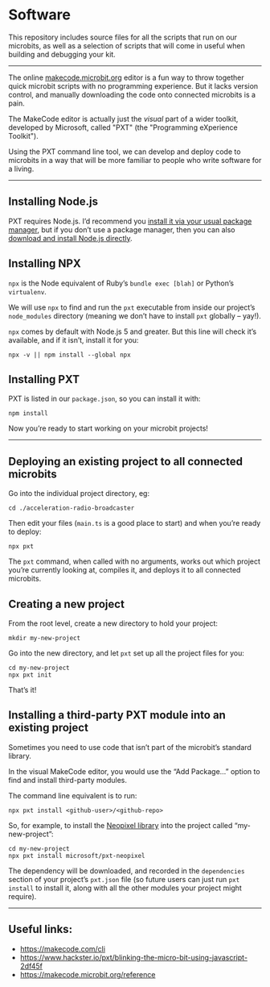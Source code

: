 # Software

This repository includes source files for all the scripts that run on our microbits, as well as a selection of scripts that will come in useful when building and debugging your kit.

---

The online [makecode.microbit.org](https://makecode.microbit.org) editor is a fun way to throw together quick microbit scripts with no programming experience. But it lacks version control, and manually downloading the code onto connected microbits is a pain.

The MakeCode editor is actually just the _visual_ part of a wider toolkit, developed by Microsoft, called "PXT" (the "Programming eXperience Toolkit").

Using the PXT command line tool, we can develop and deploy code to microbits in a way that will be more familiar to people who write software for a living.

---

## Installing Node.js

PXT requires Node.js. I’d recommend you [install it via your usual package manager](https://nodejs.org/en/download/package-manager/), but if you don’t use a package manager, then you can also [download and install Node.js directly](https://nodejs.org/en/download/).

## Installing NPX

`npx` is the Node equivalent of Ruby’s `bundle exec [blah]` or Python’s `virtualenv`.

We will use `npx` to find and run the `pxt` executable from inside our project’s `node_modules` directory (meaning we don’t have to install `pxt` globally – yay!).

`npx` comes by default with Node.js 5 and greater. But this line will check it’s available, and if it isn’t, install it for you:

    npx -v || npm install --global npx

## Installing PXT

PXT is listed in our `package.json`, so you can install it with:

    npm install

Now you’re ready to start working on your microbit projects!

---

## Deploying an existing project to all connected microbits

Go into the individual project directory, eg:

    cd ./acceleration-radio-broadcaster

Then edit your files (`main.ts` is a good place to start) and when you’re ready to deploy:

    npx pxt

The `pxt` command, when called with no arguments, works out which project you’re currently looking at, compiles it, and deploys it to all connected microbits.

## Creating a new project

From the root level, create a new directory to hold your project:

    mkdir my-new-project

Go into the new directory, and let `pxt` set up all the project files for you:

    cd my-new-project
    npx pxt init

That’s it!

## Installing a third-party PXT module into an existing project

Sometimes you need to use code that isn’t part of the microbit’s standard library.

In the visual MakeCode editor, you would use the “Add Package…” option to find and install third-party modules.

The command line equivalent is to run:

    npx pxt install <github-user>/<github-repo>

So, for example, to install the [Neopixel library](https://github.com/microsoft/pxt-neopixel) into the project called “my-new-project”:

    cd my-new-project
    npx pxt install microsoft/pxt-neopixel

The dependency will be downloaded, and recorded in the `dependencies` section of your project’s `pxt.json` file (so future users can just run `pxt install` to install it, along with all the other modules your project might require).

---

## Useful links:

* https://makecode.com/cli
* https://www.hackster.io/pxt/blinking-the-micro-bit-using-javascript-2df45f
* https://makecode.microbit.org/reference

